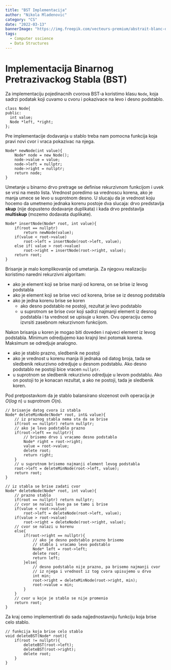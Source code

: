 ```yaml
---
title: "BST Implementacija"
author: "Nikola Mladenovic"
category: "CS"
date: "2022-03-13"
bannerImage: "https://img.freepik.com/vecteurs-premium/abstrait-blanc-dans-style-papier-3d_23-2148390818.jpg?w=2000"
tags:
  - Computer sscience
  - Data Structures
---
```


# Implementacija Binarnog Pretrazivackog Stabla (BST)

Za implementaciju pojedinacnih cvorova BST-a koristimo klasu `Node`, koja sadrzi podatak koji cuvamo u cvoru i pokazivace na levo i desno podstablo.

```other
class Node{
public:
  int value;
  Node *left, *right;
};
```

Pre implementacije dodavanja u stablo treba nam pomocna funkcija koja pravi novi cvor i vraca pokazivac na njega.

```other
Node* newNode(int value){
    Node* node = new Node();
    node->value = value;
    node->left = nullptr;
    node->right = nullptr;
    return node;
}
```

Umetanje u binarno drvo pretrage se definise rekurzivnom funkcijom i uvek se vrsi na mesto lista. Vrednost poredimo sa vrednoscu korena, ako je manja umece se levo u suprotnom desno. U slucaju da je vrednost koju hocemo da umetnemo jednaka korenu postoje dva slucaja: drvo predstavlja **skup** (nije dopusteno dodavanje duplikata) i kada drvo predstavlja **multiskup** (mozemo dodavata duplikate).

```other
Node* insertNode(Node* root, int value){
    if(root == nullptr)
        return newNode(value);
    if(value < root->value)
        root->left = insertNode(root->left, value);
    else if( value > root->value)
        root->right = insertNode(root->right, value);
    return root;
}
```

Brisanje je malo komplikovanije od umetanja. Za njegovu realizaciju koristimo naredni rekurzivni algoritam:

- ako je element koji se brise manji od korena, on se brise iz levog podstabla
- ako je element koji se brise veci od korena, brise se iz desnog podstabla
- ako je jedna korenu brise se koren
  - ako desno podstablo ne postoji, rezultat je levo podstablo
  - u suprotnom se brise cvor koji sadrzi najmanji element iz desnog podstabla i ta vrednost se upisuje u koren. Ovu operaciju cemo izvrsiti zasebnom rekurzivnom funkcijom.

Nakon brisanja u koren je mogao biti doveden i najveci element iz levog podstabla. Minimum odredjujemo kao krajnji levi potomak korena. Maksimum se odredjuje analogno.

- ako je stablo prazno, sledbenik ne postoji
- ako je vrednost u korenu manja ili jednaka od datog broja, tada se sledbenik rekurzivno odredjuje u desnom podstablu. Ako desno podstablo ne postoji bice vracen `nullptr`.
- u suprotnom se sledbenik rekurzivno odredjuje u levom podstablu. Ako on postoji to je konacan rezultat, a ako ne postoji, tada je sledbenik koren.

Pod pretpostavkom da je stablo balansirano slozenost ovih operacija je _O_(_log_ n) u suprotnom _O_(n).

```other
// brisanje datog cvora iz stabla
Node* deleteMinNode(Node* root, int& value){
    // iz praznog stabla nema sta da se brise
    if(root == nullptr) return nullptr;
    // ako je levo podstablo prazno
    if(root->left == nullptr){
        // brisemo drvo i vracamo desno podstablo
        Node* right = root->right;
        value = root->value;
        delete root;
        return right;
    }
    // u suprotnom brisemo najmanji element levog podstabla
    root->left = deleteMinNode(root->left, value);
    return root;
}

// iz stabla se brise zadati cvor
Node* deleteNode(Node* root, int value){
    // prazno stablo
    if(root == nullptr) return nullptr;
    // cvor se nalazi levo pa se tamo i brise
    if(value < root->value)
        root->left = deleteNode(root->left, value);
    if(value > root->value)
        root->right = deleteNode(root->right, value);
    // cvor se nalazi u korenu
    else{
        if(root->right == nullptr){
            // ako je desno podstablo prazno brisemo
            // stablo i vracamo levo podstablo
            Node* left = root->left;
            delete root;
            return left;
        }else{
            // desno podstablo nije prazno, pa brisemo najmanji cvor
            // iz njega i vrednost iz tog cvora upisujemo u drvo
            int min;
            root->right = deleteMinNode(root->right, min);
            root->value = min;
        }
    }
    // cvor u koje je stablo se nije promenio
    return root;
}
```

Za kraj cemo implementirati do sada najjednostavniju funkciju koja brise celo stablo.

```other
// funkcija koja brise celo stablo
void deleteBST(Node* root){
    if(root != nullptr){
        deleteBST(root->left);
        deleteBST(root->right);
        delete root;
    }
}
```
